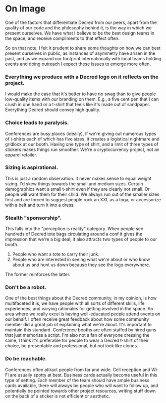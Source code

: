 # On Image

One of the factors that differentiate Decred from our peers, apart from the quality of our code and the philosophy behind it, is the way in which we present ourselves. We have what I believe to be the best design teams in the space, and receive compliments to that effect often.

So on that note, I felt it prudent to share some thoughts on how we can best present ourselves in public, as instances of asymmetry have arisen in the past, and as we expand our footprint internationally with local teams holding events and doing outreach I expect these issues to emerge more often.

### Everything we produce with a Decred logo on it reflects on the project.

I would make the case that it's better to have no swag than to give people low-quality items with our branding on them. E.g., a five cent pen that I can crush in one hand or a t-shirt that feels like it's made out of sandpaper. Everything Decred should convey high quality.

### Choice leads to paralysis.

Conferences are busy places (ideally), if we're giving out numerous types of t-shirts each of which has five sizes, it creates a logistical nightmare and gridlock at our booth. Having one type of shirt, and a limit of three types of stickers makes things run smoother. We're a cryptocurrency project, not an apparel retailer.

### Sizing is aspirational.

This is just a random observation. It never makes sense to equal weight sizing. I'd skew things towards the small and medium sizes. Certain demographics want a small t-shirt even if they are clearly not small. Or people will want them for their child. We always run out of the smaller sizes first and are forced to suggest people rock an XXL as a toga, or accessorize with a belt and turn it into a dress.

### Stealth "sponsorship".

This falls into the "perception is reality" category. When people see hundreds of Decred tote bags circulating around a conf it gives the impression that we're a big deal, it also attracts two types of people to our booth.

1. People who want a tote to carry their junk.
2. People who are interested in seeing what we're about or who know about us and hunt us down because they see the logo everywhere.

The former reinforces the latter.

### Don't be a robot.

One of the best things about the Decred community, in my opinion, is how multifaceted it is, we have people with all sorts of different skills, life experiences, and varying rationales for getting involved in the space. An area where we really excel is having well-educated people attend events on our behalf. I often receive great feedback about how some community member did a great job of explaining what we're about. It's important to maintain this standard. Conference booths are often staffed by hired guns that just memorize a script. I'm also not a fan of everyone dressing the same, I think it's preferable for people to wear a Decred t-shirt of their choice, be presentable and professional, but not look like clones.

### Do be reachable.

Conferences often attract people from far and wide. Cell reception and Wi-Fi are usually spotty at best. Business cards actually become useful in this type of setting. Each member of the team should have ample business cards available, there will always be people who will want to follow up, and potentially be pointed towards other project resources, writing stuff down on the back of a sticker is not efficient or aesthetic.
